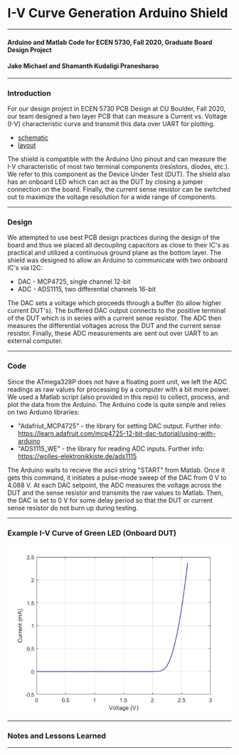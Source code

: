 # I-V Curve Generation Arduino Shield #
- - - -
#### Arduino and Matlab Code for ECEN 5730, Fall 2020, Graduate Board Design Project ####
#### Jake Michael and Shamanth Kudaligi Pranesharao ####

- - - - 
### Introduction ###
For our design project in ECEN 5730 PCB Design at CU Boulder, Fall 2020, our team designed a two layer PCB that can measure a Current vs. Voltage (I-V) characteristic curve and transmit this data over UART for plotting. 
* [schematic](IV_shield_schematic.pdf)
* [layout](IV_shield_layout.JPG)

The shield is compatible with the Arduino Uno pinout and can measure the I-V characteristic of most two terminal components (resistors, diodes, etc.). We refer to this component as the Device Under Test (DUT). The shield also has an onboard LED which can act as the DUT by closing a jumper connection on the board. Finally, the current sense resistor can be switched out to maximize the voltage resolution for a wide range of components. 

- - - -
### Design ### 
We attempted to use best PCB design practices during the design of the board and thus we placed all decoupling capacitors as close to their IC's as practical and utilized a continuous ground plane as the bottom layer. The shield was designed to allow an Arduino to communicate with two onboard IC's via I2C: 
* DAC - MCP4725, single channel 12-bit
* ADC - ADS1115, two differential channels 16-bit

The DAC sets a voltage which proceeds through a buffer (to allow higher current DUT's). The buffered DAC output connects to the positive terminal of the DUT which is in series with a current sense resistor. The ADC then measures the differential voltages across the DUT and the current sense resistor. Finally, these ADC measurements are sent out over UART to an external computer. 

- - - - 
### Code ###
Since the ATmega328P does not have a floating point unit, we left the ADC readings as raw values for processing by a computer with a bit more power. We used a Matlab script (also provided in this repo) to collect, process, and plot the data from the Arduino. The Arduino code is quite simple and relies on two Arduino libraries: 
* "Adafriut_MCP4725" - the library for setting DAC output. Further info: https://learn.adafruit.com/mcp4725-12-bit-dac-tutorial/using-with-arduino
* "ADS1115_WE" - the library for reading ADC inputs. Further info: https://wolles-elektronikkiste.de/ads1115

The Arduino waits to recieve the ascii string "START" from Matlab. Once it gets this command, it initiates a pulse-mode sweep of the DAC from 0 V to 4.088 V. At each DAC setpoint, the ADC measures the voltage across the DUT and the sense resistor and transmits the raw values to Matlab. Then, the DAC is set to 0 V for some delay period so that the DUT or current sense resistor do not burn up during testing.   

- - - -
### Example I-V Curve of Green LED (Onboard DUT) ###
<img src="./sample.jpg">

- - - -
### Notes and Lessons Learned ###

- - - - 
